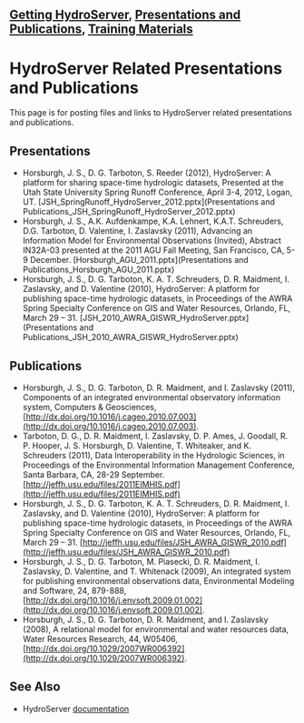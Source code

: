[Getting HydroServer](Getting-HydroServer), [Presentations and Publications](Presentations-and-Publications), [Training Materials](Training-Materials)
----
# HydroServer Related Presentations and Publications
This page is for posting files and links to HydroServer related presentations and publications.

## Presentations
* Horsburgh, J. S., D. G. Tarboton, S. Reeder (2012), HydroServer: A platform for sharing space-time hydrologic datasets, Presented at the Utah State University Spring Runoff Conference, April 3-4, 2012, Logan, UT. [JSH_SpringRunoff_HydroServer_2012.pptx](Presentations and Publications_JSH_SpringRunoff_HydroServer_2012.pptx)
* Horsburgh, J. S., A.K. Aufdenkampe, K.A. Lehnert, K.A.T. Schreuders, D.G. Tarboton, D. Valentine, I. Zaslavsky (2011), Advancing an Information Model for Environmental Observations (Invited), Abstract IN32A-03 presented at the 2011 AGU Fall Meeting, San Francisco, CA, 5-9 December. [Horsburgh_AGU_2011.pptx](Presentations and Publications_Horsburgh_AGU_2011.pptx) 
* Horsburgh, J. S., D. G. Tarboton, K. A. T. Schreuders, D. R. Maidment, I. Zaslavsky, and D. Valentine (2010), HydroServer: A platform for publishing space-time hydrologic datasets, in Proceedings of the AWRA Spring Specialty Conference on GIS and Water Resources, Orlando, FL, March 29 – 31. [JSH_2010_AWRA_GISWR_HydroServer.pptx](Presentations and Publications_JSH_2010_AWRA_GISWR_HydroServer.pptx)

## Publications
* Horsburgh, J. S., D. G. Tarboton, D. R. Maidment, and I. Zaslavsky (2011), Components of an integrated environmental observatory information system, Computers & Geosciences, [http://dx.doi.org/10.1016/j.cageo.2010.07.003](http://dx.doi.org/10.1016/j.cageo.2010.07.003).
* Tarboton, D. G., D. R. Maidment, I. Zaslavsky, D. P. Ames, J. Goodall, R. P. Hooper, J. S. Horsburgh, D. Valentine, T. Whiteaker, and K. Schreuders (2011), Data Interoperability in the Hydrologic Sciences, in Proceedings of the Environmental Information Management Conference, Santa Barbara, CA, 28-29 September. [http://jeffh.usu.edu/files/2011EIMHIS.pdf](http://jeffh.usu.edu/files/2011EIMHIS.pdf)
* Horsburgh, J. S., D. G. Tarboton, K. A. T. Schreuders, D. R. Maidment, I. Zaslavsky, and D. Valentine (2010), HydroServer: A platform for publishing space-time hydrologic datasets, in Proceedings of the AWRA Spring Specialty Conference on GIS and Water Resources, Orlando, FL, March 29 – 31. [http://jeffh.usu.edu/files/JSH_AWRA_GISWR_2010.pdf](http://jeffh.usu.edu/files/JSH_AWRA_GISWR_2010.pdf)
* Horsburgh, J. S., D. G. Tarboton, M. Piasecki, D. R. Maidment, I. Zaslavsky, D. Valentine, and T. Whitenack (2009), An integrated system for publishing environmental observations data, Environmental Modeling and Software, 24, 879-888, [http://dx.doi.org/10.1016/j.envsoft.2009.01.002](http://dx.doi.org/10.1016/j.envsoft.2009.01.002).
* Horsburgh, J. S., D. G. Tarboton, D. R. Maidment, and I. Zaslavsky (2008), A relational model for environmental and water resources data, Water Resources Research, 44, W05406, [http://dx.doi.org/10.1029/2007WR006392](http://dx.doi.org/10.1029/2007WR006392).

## See Also
* HydroServer [documentation](documentation)